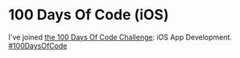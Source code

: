 # 100 Days Of Code (iOS)
I've joined [the 100 Days Of Code Challenge](https://www.100daysofcode.com/): iOS App Development. [#100DaysOfCode](https://twitter.com/hashtag/100DaysOfCode)
